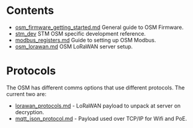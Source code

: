 Contents
========

* [osm_firmware_getting_started.md](osm_firmware_getting_started.md) General guide to OSM Firmware.
* [stm\_dev](stm_dev.md) STM OSM specific development reference.
* [modbus_registers.md](modbus_registers.md) Guide to setting up OSM Modbus.
* [osm_lorawan.md](osm_lorawan.md) OSM LoRaWAN server setup.

Protocols
=========

The OSM has different comms options that use different protocols.
The current two are:

* [lorawan_protocols.md](lorawan_protocols.md) - LoRaWAN payload to unpack at server on decryption.
* [mqtt_json_protocol.md](mqtt_json_protocol.md) - Payload used over TCP/IP for Wifi and PoE.
